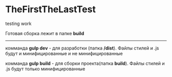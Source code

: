 # TheFirstTheLastTest
testing work

Готовая сборка лежит в папке **build**
***

комманда **gulp dev**  - для разработки (папка **/dist**). Файлы стилей и .js будут и минифицированные и не минифицированные

комманда **gulp build**  - для сборки проекта(папка **build**). Файлы стилей и .js будут только минифицированные

